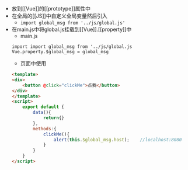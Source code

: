 - 放到[[Vue]]的[[prototype]]属性中
- 在全局的[[JS]]中自定义全局变量然后引入
	- `import global_msg from '../js/global.js'`
- 在main.js中将global.js挂载到[[Vue]].[[property]]中
	- main.js
	```JS
	import import global_msg from '../js/global.js
	Vue.property.$global_msg = global_msg
	```
	- 页面中使用
	```html
	<template>
    <div>
        <button @click="clickMe">点我</button>
    </div>
	</template>
	<script>    
	    export default {
	        data(){
	            return{}
	        },
	        methods:{
	            clickMe(){
	                alert(this.$global_msg.host);    //localhost:8080
	            }
	        }
	    }
	</script>
	```